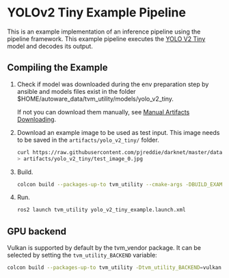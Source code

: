 # YOLOv2 Tiny Example Pipeline

This is an example implementation of an inference pipeline using the pipeline
framework. This example pipeline executes the
[YOLO V2 Tiny](https://pjreddie.com/darknet/yolov2/) model and decodes its
output.

## Compiling the Example

1. Check if model was downloaded during the env preparation step by ansible and
   models files exist in the folder $HOME/autoware_data/tvm_utility/models/yolo_v2_tiny.

   If not you can download them manually, see [Manual Artifacts Downloading](https://github.com/autowarefoundation/autoware/tree/main/ansible/roles/artifacts).

2. Download an example image to be used as test input. This image needs to be
   saved in the `artifacts/yolo_v2_tiny/` folder.

   ```sh
   curl https://raw.githubusercontent.com/pjreddie/darknet/master/data/dog.jpg \
   > artifacts/yolo_v2_tiny/test_image_0.jpg
   ```

3. Build.

   ```sh
   colcon build --packages-up-to tvm_utility --cmake-args -DBUILD_EXAMPLE=ON
   ```

4. Run.

   ```sh
   ros2 launch tvm_utility yolo_v2_tiny_example.launch.xml
   ```

## GPU backend

Vulkan is supported by default by the tvm_vendor package.
It can be selected by setting the `tvm_utility_BACKEND` variable:

```sh
colcon build --packages-up-to tvm_utility -Dtvm_utility_BACKEND=vulkan
```
